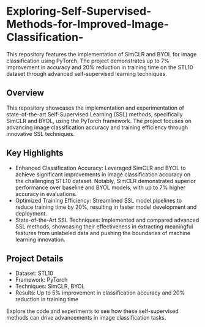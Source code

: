 # Exploring-Self-Supervised-Methods-for-Improved-Image-Classification-
This repository features the implementation of SimCLR and BYOL for image classification using PyTorch. The project demonstrates up to 7% improvement in accuracy and 20% reduction in training time on the STL10 dataset through advanced self-supervised learning techniques.

## Overview
This repository showcases the implementation and experimentation of state-of-the-art Self-Supervised Learning (SSL) methods, specifically SimCLR and BYOL, using the PyTorch framework. The project focuses on advancing image classification accuracy and training efficiency through innovative SSL techniques.

## Key Highlights
* Enhanced Classification Accuracy: Leveraged SimCLR and BYOL to achieve significant improvements in image classification accuracy on the challenging STL10 dataset. Notably, SimCLR demonstrated superior performance over baseline and BYOL models, with up to 7% higher accuracy in evaluations.
* Optimized Training Efficiency: Streamlined SSL model pipelines to reduce training time by 20%, resulting in faster model development and deployment.
* State-of-the-Art SSL Techniques: Implemented and compared advanced SSL methods, showcasing their effectiveness in extracting meaningful features from unlabeled data and pushing the boundaries of machine learning innovation.

## Project Details
* Dataset: STL10 
* Framework: PyTorch  
* Techniques: SimCLR, BYOL 
* Results: Up to 5% improvement in classification accuracy and 20% reduction in training time

Explore the code and experiments to see how these self-supervised methods can drive advancements in image classification tasks.


